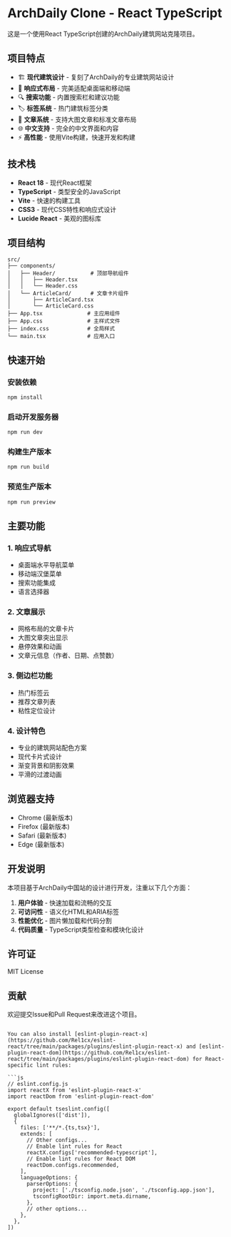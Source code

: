 # ArchDaily Clone - React TypeScript

这是一个使用React TypeScript创建的ArchDaily建筑网站克隆项目。

## 项目特点

- 🏗️ **现代建筑设计** - 复刻了ArchDaily的专业建筑网站设计
- 📱 **响应式布局** - 完美适配桌面端和移动端
- 🔍 **搜索功能** - 内置搜索栏和建议功能
- 🏷️ **标签系统** - 热门建筑标签分类
- 📖 **文章系统** - 支持大图文章和标准文章布局
- 🌐 **中文支持** - 完全的中文界面和内容
- ⚡ **高性能** - 使用Vite构建，快速开发和构建

## 技术栈

- **React 18** - 现代React框架
- **TypeScript** - 类型安全的JavaScript
- **Vite** - 快速的构建工具
- **CSS3** - 现代CSS特性和响应式设计
- **Lucide React** - 美观的图标库

## 项目结构

```
src/
├── components/
│   ├── Header/           # 顶部导航组件
│   │   ├── Header.tsx
│   │   └── Header.css
│   └── ArticleCard/      # 文章卡片组件
│       ├── ArticleCard.tsx
│       └── ArticleCard.css
├── App.tsx              # 主应用组件
├── App.css              # 主样式文件
├── index.css            # 全局样式
└── main.tsx             # 应用入口
```

## 快速开始

### 安装依赖
```bash
npm install
```

### 启动开发服务器
```bash
npm run dev
```

### 构建生产版本
```bash
npm run build
```

### 预览生产版本
```bash
npm run preview
```

## 主要功能

### 1. 响应式导航
- 桌面端水平导航菜单
- 移动端汉堡菜单
- 搜索功能集成
- 语言选择器

### 2. 文章展示
- 网格布局的文章卡片
- 大图文章突出显示
- 悬停效果和动画
- 文章元信息（作者、日期、点赞数）

### 3. 侧边栏功能
- 热门标签云
- 推荐文章列表
- 粘性定位设计

### 4. 设计特色
- 专业的建筑网站配色方案
- 现代卡片式设计
- 渐变背景和阴影效果
- 平滑的过渡动画

## 浏览器支持

- Chrome (最新版本)
- Firefox (最新版本)
- Safari (最新版本)
- Edge (最新版本)

## 开发说明

本项目基于ArchDaily中国站的设计进行开发，注重以下几个方面：

1. **用户体验** - 快速加载和流畅的交互
2. **可访问性** - 语义化HTML和ARIA标签
3. **性能优化** - 图片懒加载和代码分割
4. **代码质量** - TypeScript类型检查和模块化设计

## 许可证

MIT License

## 贡献

欢迎提交Issue和Pull Request来改进这个项目。
```

You can also install [eslint-plugin-react-x](https://github.com/Rel1cx/eslint-react/tree/main/packages/plugins/eslint-plugin-react-x) and [eslint-plugin-react-dom](https://github.com/Rel1cx/eslint-react/tree/main/packages/plugins/eslint-plugin-react-dom) for React-specific lint rules:

```js
// eslint.config.js
import reactX from 'eslint-plugin-react-x'
import reactDom from 'eslint-plugin-react-dom'

export default tseslint.config([
  globalIgnores(['dist']),
  {
    files: ['**/*.{ts,tsx}'],
    extends: [
      // Other configs...
      // Enable lint rules for React
      reactX.configs['recommended-typescript'],
      // Enable lint rules for React DOM
      reactDom.configs.recommended,
    ],
    languageOptions: {
      parserOptions: {
        project: ['./tsconfig.node.json', './tsconfig.app.json'],
        tsconfigRootDir: import.meta.dirname,
      },
      // other options...
    },
  },
])
```

